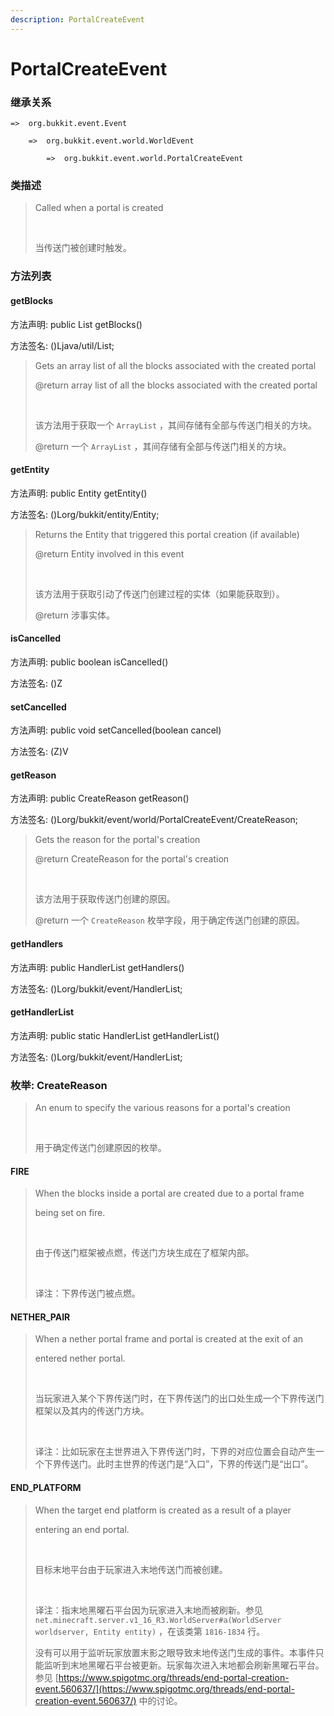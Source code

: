```yaml
---
description: PortalCreateEvent
---
```


# PortalCreateEvent

### 继承关系

    =>  org.bukkit.event.Event

        =>  org.bukkit.event.world.WorldEvent

            =>  org.bukkit.event.world.PortalCreateEvent

### 类描述

> Called when a portal is created
> 
> <br>
> 
> 当传送门被创建时触发。

### 方法列表

#### getBlocks

方法声明: public List<BlockState> getBlocks()

方法签名: ()Ljava/util/List;

> Gets an array list of all the blocks associated with the created portal
> 
> @return array list of all the blocks associated with the created portal
> 
> <br>
> 
> 该方法用于获取一个 `ArrayList` ，其间存储有全部与传送门相关的方块。
> 
> @return 一个 `ArrayList` ，其间存储有全部与传送门相关的方块。

#### getEntity

方法声明: public Entity getEntity()

方法签名: ()Lorg/bukkit/entity/Entity;

> Returns the Entity that triggered this portal creation (if available)
> 
> @return Entity involved in this event
> 
> <br>
> 
> 该方法用于获取引动了传送门创建过程的实体（如果能获取到）。
> 
> @return 涉事实体。

#### isCancelled

方法声明: public boolean isCancelled()

方法签名: ()Z

#### setCancelled

方法声明: public void setCancelled(boolean cancel)

方法签名: (Z)V

#### getReason

方法声明: public CreateReason getReason()

方法签名: ()Lorg/bukkit/event/world/PortalCreateEvent/CreateReason;

> Gets the reason for the portal's creation
> 
> @return CreateReason for the portal's creation
> 
> <br>
> 
> 该方法用于获取传送门创建的原因。
> 
> @return 一个 `CreateReason` 枚举字段，用于确定传送门创建的原因。

#### getHandlers

方法声明: public HandlerList getHandlers()

方法签名: ()Lorg/bukkit/event/HandlerList;

#### getHandlerList

方法声明: public static HandlerList getHandlerList()

方法签名: ()Lorg/bukkit/event/HandlerList;

### 枚举: CreateReason

> An enum to specify the various reasons for a portal's creation
> 
> <br>
> 
> 用于确定传送门创建原因的枚举。

#### FIRE

> When the blocks inside a portal are created due to a portal frame
> 
> being set on fire.
> 
> <br>
> 
> 由于传送门框架被点燃，传送门方块生成在了框架内部。
> 
> <br>
> 
> 译注：下界传送门被点燃。

#### NETHER_PAIR

> When a nether portal frame and portal is created at the exit of an
> 
> entered nether portal.
> 
> <br>
> 
> 当玩家进入某个下界传送门时，在下界传送门的出口处生成一个下界传送门框架以及其内的传送门方块。
> 
> <br>
> 
> 译注：比如玩家在主世界进入下界传送门时，下界的对应位置会自动产生一个下界传送门。此时主世界的传送门是“入口”，下界的传送门是“出口”。

#### END_PLATFORM

> When the target end platform is created as a result of a player
> 
> entering an end portal.
> 
> <br>
> 
> 目标末地平台由于玩家进入末地传送门而被创建。
> 
> <br>
> 
> 译注：指末地黑曜石平台因为玩家进入末地而被刷新。参见 `net.minecraft.server.v1_16_R3.WorldServer#a(WorldServer worldserver, Entity entity)` ，在该类第 `1816-1834` 行。
> 
> 没有可以用于监听玩家放置末影之眼导致末地传送门生成的事件。本事件只能监听到末地黑曜石平台被更新。玩家每次进入末地都会刷新黑曜石平台。参见 [https://www.spigotmc.org/threads/end-portal-creation-event.560637/](https://www.spigotmc.org/threads/end-portal-creation-event.560637/) 中的讨论。